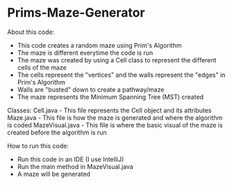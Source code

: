 # Prims-Maze-Generator

About this code:
- This code creates a random maze using Prim's Algorithm
- The maze is different everytime the code is run
- The maze was created by using a Cell class to represent the different cells of the maze
- The cells represent the "vertices" and the walls represent the "edges" in Prim's Algorithm
- Walls are "busted" down to create a pathway/maze
- The maze represents the Minimum Spanning Tree (MST) created

Classes:
Cell.java - This file represents the Cell object and its attributes
Maze.java - This file is how the maze is generated and where the algorithm is coded
MazeVisual.java - This file is where the basic visual of the maze is created before the algorithm is run

How to run this code:
- Run this code in an IDE (I use IntelliJ)
- Run the main method in MazeVisual.java
- A maze will be generated

